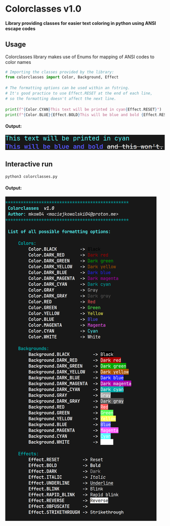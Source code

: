 # Colorclasses v1.0
#### Library providing classes for easier text coloring in python using ANSI escape codes

## Usage

Colorclasses library makes use of Enums for mapping of ANSI codes to color names

```python
# Importing the classes provided by the library:
from colorclasses import Color, Background, Effect

# The formatting options can be used within an fstring.
# It's good practice to use Effect.RESET at the end of each line,
# so the formatting doesn't affect the next line.

print(f"{Color.CYAN}This text will be printed in cyan{Effect.RESET}")
print(f"{Color.BLUE}{Effect.BOLD}This will be blue and bold {Effect.RESET}{Effect.STRIKETHROUGH}and this won't.{Effect.RESET}")
```
#### Output:
![](README_files/output.png)

## Interactive run
```bash
python3 colorclasses.py
```
#### Output:
![](README_files/interactive_run.png)
